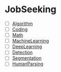 # JobSeeking
- [ ] [Algorithm](https://github.com/LinaShanghaitech/Notes_for_softwares/blob/master/algorithm.md)
- [ ] [Coding](https://github.com/LinaShanghaitech/Notes_for_softwares/blob/master/coding.md)
- [ ] [Math](https://github.com/LinaShanghaitech/Notes_for_softwares/blob/master/math.md)
- [ ] [MachineLearning](https://github.com/LinaShanghaitech/Notes_for_softwares/blob/master/machinelearning.md)
- [ ] [DeepLearning](https://github.com/LinaShanghaitech/Notes_for_softwares/blob/master/deeplearning.md)
- [ ] [Detection](https://github.com/LinaShanghaitech/Notes_for_softwares/blob/master/detection.md)
- [ ] [Segmentation](https://github.com/LinaShanghaitech/Notes_for_softwares/blob/master/segmentation.md)
- [ ] [HumanParsing](https://github.com/LinaShanghaitech/Notes_for_softwares/blob/master/humanparsing.md)

